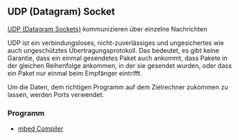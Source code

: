 ##  UDP (Datagram) Socket 

[UDP (Datagram Sockets)](http://de.wikipedia.org/wiki/Socket_(Software)) kommunizieren über einzelne Nachrichten

UDP ist ein verbindungsloses, nicht-zuverlässiges und ungesichertes wie auch ungeschütztes Übertragungsprotokoll. Das bedeutet, es gibt keine Garantie, dass ein einmal gesendetes Paket auch ankommt, dass Pakete in der gleichen Reihenfolge ankommen, in der sie gesendet wurden, oder dass ein Paket nur einmal beim Empfänger eintrifft.

Um die Daten, dem richtigen Programm auf dem Zielrechner zukommen zu lassen, werden Ports verwendet.

### Programm

* [mbed Compiler](https://developer.mbed.org/compiler/#import:/users/mbed_official/code/UDPSocket_HelloWorld/)
